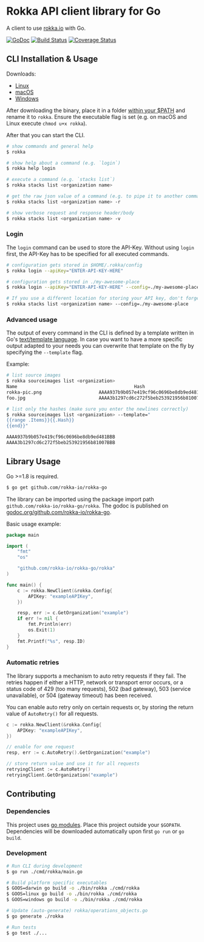 # Rokka API client library for Go

A client to use [rokka.io](https://rokka.io) with Go.

[![GoDoc](https://godoc.org/github.com/rokka-io/rokka-go?status.svg)](https://godoc.org/github.com/rokka-io/rokka-go)
[![Build Status](https://travis-ci.org/rokka-io/rokka-go.svg?branch=master)](https://travis-ci.org/rokka-io/rokka-go)
[![Coverage Status](https://coveralls.io/repos/github/rokka-io/rokka-go/badge.svg?branch=master)](https://coveralls.io/github/rokka-io/rokka-go?branch=master)

## CLI Installation & Usage

Downloads:
  - [Linux](https://github.com/rokka-io/rokka-go/releases/latest/download/rokka_linux.zip)
  - [macOS](https://github.com/rokka-io/rokka-go/releases/latest/download/rokka_macos.zip)
  - [Windows](https://github.com/rokka-io/rokka-go/releases/latest/download/rokka_windows.zip)
  
After downloading the binary, place it in a folder [within your $PATH](https://en.wikipedia.org/wiki/PATH_(variable)) and rename it to `rokka`. Ensure the executable flag is set (e.g. on macOS and Linux execute `chmod u+x rokka`).

After that you can start the CLI.

```bash
# show commands and general help
$ rokka

# show help about a command (e.g. `login`)
$ rokka help login

# execute a command (e.g. `stacks list`)
$ rokka stacks list <organization name>

# get the raw json value of a command (e.g. to pipe it to another command)
$ rokka stacks list <organization name> -r

# show verbose request and response header/body
$ rokka stacks list <organization name> -v
```

### Login

The `login` command can be used to store the API-Key. Without using `login` first, the API-Key has to be specified for all executed commands.

```bash
# configuration gets stored in $HOME/.rokka/config
$ rokka login --apiKey="ENTER-API-KEY-HERE"

# configuration gets stored in ./my-awesome-place
$ rokka login --apiKey="ENTER-API-KEY-HERE" --config=./my-awesome-place

# If you use a different location for storing your API key, don't forget to specify the config location for all executed commands
$ rokka stacks list <organization name> --config=./my-awesome-place
```

### Advanced usage

The output of every command in the CLI is defined by a template written in Go's [text/template language](https://golang.org/pkg/text/template/).
In case you want to have a more specific output adapted to your needs you can overwrite that template on the fly by specifying the `--template` flag.

Example:
```bash
# list source images
$ rokka sourceimages list <organization>
Name                                           Hash                                      Details
rokka-pic.png                     AAAA937b9b057e419cf96c0696be8db9ed481BBB  image/png, 1260x840
foo.jpg                           AAAA3b1297cd6c272f5beb253921956b81007BBB  image/jpeg, 2498x1389

# list only the hashes (make sure you enter the newlines correctly)
$ rokka sourceimages list <organization> --template="
{{range .Items}}{{.Hash}}
{{end}}"

AAAA937b9b057e419cf96c0696be8db9ed481BBB
AAAA3b1297cd6c272f5beb253921956b81007BBB
```

## Library Usage

Go >=1.8 is required.

```bash
$ go get github.com/rokka-io/rokka-go
```

The library can be imported using the package import path `github.com/rokka-io/rokka-go/rokka`.
The godoc is published on [godoc.org/github.com/rokka-io/rokka-go](https://godoc.org/github.com/rokka-io/rokka-go).

Basic usage example:

```go
package main

import (
	"fmt"
	"os"

	"github.com/rokka-io/rokka-go/rokka"
)

func main() {
	c := rokka.NewClient(&rokka.Config{
		APIKey: "exampleAPIKey",
	})

	resp, err := c.GetOrganization("example")
	if err != nil {
		fmt.Println(err)
		os.Exit(1)
	}
	fmt.Printf("%s", resp.ID)
}
```

### Automatic retries

The library supports a mechanism to auto retry requests if they fail. The retries happen
if either a HTTP, network or transport error occurs, or a status code of
429 (too many requests), 502 (bad gateway), 503 (service unavailable), or 504 (gateway timeout) has been received.

You can enable auto retry only on certain requests or, by storing the return value of `AutoRetry()` for all requests.

```go
c := rokka.NewClient(&rokka.Config{
	APIKey: "exampleAPIKey",
})

// enable for one request
resp, err := c.AutoRetry().GetOrganization("example")

// store return value and use it for all requests
retryingClient := c.AutoRetry()
retryingClient.GetOrganization("example")
```

## Contributing

### Dependencies

This project uses [go modules](https://github.com/golang/go/wiki/Modules). 
Place this project outside your `$GOPATH`. Dependencies will be downloaded automatically upon first `go run` or `go build`.

### Development

```bash
# Run CLI during development
$ go run ./cmd/rokka/main.go

# Build platform specific executables
$ GOOS=darwin go build -o ./bin/rokka ./cmd/rokka
$ GOOS=linux go build -o ./bin/rokka ./cmd/rokka
$ GOOS=windows go build -o ./bin/rokka ./cmd/rokka

# Update (auto-generate) rokka/operations_objects.go
$ go generate ./rokka

# Run tests
$ go test ./...
```
